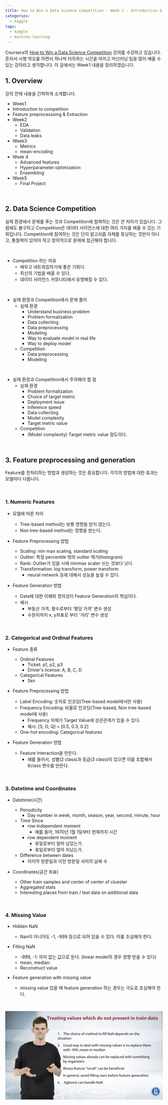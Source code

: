 ```yaml
---
title: How to Win a Data Science Competition - Week 1 - Introduction & Feature Preprocessing and Extraction
categories:
  - kaggle
tags:
  - kaggle
  - machine-learning
---
```


Coursera의 [How to Win a Data Science Competition](https://www.coursera.org/learn/competitive-data-science/home/welcome) 강의를 수강하고 있습니다. 혼자서 시행 착오를 하면서 하나씩 터득하는 시간을 아끼고 머신러닝 팁을 많이 배울 수 있는 강의라고 생각합니다. 이 글에서는 Week1 내용을 정리하겠습니다.



## 1. Overview

강의 전체 내용을 간략하게 소개합니다.



-  Week1
  - Introduction to competition
  - Feature preprocesssing & Extraction
- Week2 
  - EDA
  - Validation
  - Data leaks
- Week3
  - Metrics
  - mean-encoding
- Week 4
  - Advanced features
  - Hyperparameter optimization
  - Ensembling
- Week5
  - Final Project

<br/>

## 2. Data Science Competition

실제 환경에서 문제를 푸는 것과 Competition에 참여하는 것은 큰 차이가 있습니다. 그럼에도 불구하고 Competition은 데이터 사이언스에 대한 여러 가지를 배울 수 있는 기회입니다. Competition에 참여하는 것은 단지 알고리즘 자체를 튜닝하는 것만이 아니고, 통찰력이 있어야 하고 창의적으로 문제에 접근해야 합니다.

<br/>

- Competition 하는 이유
  - 배우고 네트워킹하기에 좋은 기회다.
  - 최신의 기법을 배울 수 있다.
  - 데이터 사이언스 커뮤니티에서 유명해질 수 있다.

<br/>

- 실제 환경과 Competition에서 문제 풀이
  - 실제 환경
    - Understand business problem
    - Problem formalization
    - Data collecting
    - Data preprocessing
    - Modeling
    - Way to evaluate model in real life
    - Way to deploy model
  - Competition
    - Data preprocessing
    - Modeling

<br/>

- 실제 환경과 Competition에서 주의해야 할 점
  - 실제 환경
    - Problem formalization
    - Choice of target metric
    - Deployment issue
    - Inference speed
    - Data collecting
    - Model complexity
    - Target metric value
  - Competition
    - (Model complexity) Target metric value 정도이다.

<br/>

## 3. Feature preprocessing and generation

Feature를 전처리하는 방법과 생성하는 것은 중요합니다. 각각의 방법에 대한 효과는 모델마다 다릅니다. 

<br/>

### 1. Numeric Features

- 모델에 따른 차이
  - Tree-based method는 보통 영향을 받지 않는다.
  - Non tree-based method는 영향을 받는다.



- Feature Preprocessing 방법
  - Scaling: min max scaling, standard scaling
  - Outlier: 특정 percentile 밖의 outlier 제거(histogram)
  - Rank: Outlier가 있을 시에 minmax scaler 쓰는 것보다 낫다.
  - Transformation: log transform, power transform
    - neural network 등에 대해서 성능을 높일 수 있다.



- Feature Generation 방법
  - Data에 대한 이해와 창의성이 Feature Generation의 핵심이다.
  - 예시
    - 부동산 가격, 평수로부터 '평당 가격' 변수 생성
    - 수원지까지 x, y좌표로 부터 '거리' 변수 생성

<br/>

### 2. Categorical and Ordinal Features

- Feature 종류
  - Ordinal Features
    - Ticket: p1, p2, p3
    - Driver's license: A, B, C, D
  - Categorical Features
    - Sex



- Feature Preprocessing 방법
  - Label Encoding: 숫자로 인코딩(Tree-based model에서만 사용)
  - Frequency Encoding: 비율로 인코딩(Tree-based, Non tree-based model에 사용)
    - Frequency 자체가 Target Value에 상관관계가 있을 수 있다.
    - 예시: [S, O, Q] = [0.5, 0.3, 0.2]
  - One-hot encoding: Categorical features



- Feature Generation 방법
  - Feature Interaction을 만든다.
    - 예를 들어서, 성별(2 class)과 등급(3 class)이 있으면 이를 조합해서 6class 변수를 만든다.

<br/>

### 3. Datetime and Coordinates

- Datetime(시간)
  - Periodicity
    - Day number in week, month, season, year, second, minute, hour
  - Time Since
    - row independent moment
      - 예를 들어, 1970년 1월 1일부터 현재까지 시간
    - row dependent moment
      - 휴일로부터 얼마 남았는가.
      - 휴일로부터 얼마 지났는가.
  - Difference between dates
    - 마지막 방문일과 이전 방문일 사이의 날짜 수



- Coordinates(공간 좌표)
  - Other train samples and center of center of cluester
  - Aggregated stats
  - Interesting places from train / test data on additional data

<br/>

### 4. Missing Value

- Hidden NaN
  - Nan이 아니어도 -1, -999 등으로 되어 있을 수 있다. 이를 조심해야 한다.



- Filling NaN
  - -999, -1: 의미 없는 값으로 둔다. (linear model의 경우 영향 받을 수 있다)
  - mean, median: 
  - Reconstruct value



- Feature generation with missing value
  - missing value 있을 때 feature generation 하는 경우는 극도로 조심해야 한다.

<br/>

![](/assets/images/kaggle/top-kaggler/1.png)











